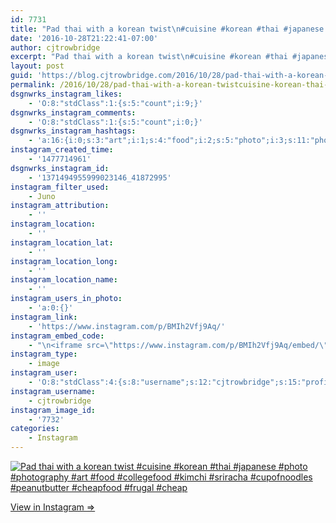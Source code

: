 ```yaml
---
id: 7731
title: "Pad thai with a korean twist\n#cuisine #korean #thai #japanese #photo #photography #art #food #collegefood #kimchi #sriracha #cupofnoodles #peanutbutter #cheapfood #frugal #cheap"
date: '2016-10-28T21:22:41-07:00'
author: cjtrowbridge
excerpt: "Pad thai with a korean twist\n#cuisine #korean #thai #japanese #photo #photography #art #food #collegefood #kimchi #sriracha #cupofnoodles #peanutbutter #cheapfood #frugal #cheap"
layout: post
guid: 'https://blog.cjtrowbridge.com/2016/10/28/pad-thai-with-a-korean-twistcuisine-korean-thai-japanese-photo-photography-art-food-collegefood-kimchi-sriracha-cupofnoodles-peanutbutter-cheapfood-frugal-cheap/'
permalink: /2016/10/28/pad-thai-with-a-korean-twistcuisine-korean-thai-japanese-photo-photography-art-food-collegefood-kimchi-sriracha-cupofnoodles-peanutbutter-cheapfood-frugal-cheap/
dsgnwrks_instagram_likes:
    - 'O:8:"stdClass":1:{s:5:"count";i:9;}'
dsgnwrks_instagram_comments:
    - 'O:8:"stdClass":1:{s:5:"count";i:0;}'
dsgnwrks_instagram_hashtags:
    - 'a:16:{i:0;s:3:"art";i:1;s:4:"food";i:2;s:5:"photo";i:3;s:11:"photography";i:4;s:5:"cheap";i:5;s:8:"japanese";i:6;s:9:"cheapfood";i:7;s:11:"collegefood";i:8;s:4:"thai";i:9;s:6:"kimchi";i:10;s:6:"frugal";i:11;s:7:"cuisine";i:12;s:12:"peanutbutter";i:13;s:12:"cupofnoodles";i:14;s:6:"korean";i:15;s:8:"sriracha";}'
instagram_created_time:
    - '1477714961'
dsgnwrks_instagram_id:
    - '1371494955999023146_41872995'
instagram_filter_used:
    - Juno
instagram_attribution:
    - ''
instagram_location:
    - ''
instagram_location_lat:
    - ''
instagram_location_long:
    - ''
instagram_location_name:
    - ''
instagram_users_in_photo:
    - 'a:0:{}'
instagram_link:
    - 'https://www.instagram.com/p/BMIh2Vfj9Aq/'
instagram_embed_code:
    - "\n<iframe src=\"https://www.instagram.com/p/BMIh2Vfj9Aq/embed/\" width=\"612\" height=\"710\" frameborder=\"0\" scrolling=\"no\" allowtransparency=\"true\" class=\"insta-image-embed\"></iframe>\n"
instagram_type:
    - image
instagram_user:
    - 'O:8:"stdClass":4:{s:8:"username";s:12:"cjtrowbridge";s:15:"profile_picture";s:96:"https://scontent.cdninstagram.com/t51.2885-19/s150x150/13724650_1188772791164794_142557231_a.jpg";s:2:"id";s:8:"41872995";s:9:"full_name";s:13:"CJ Trowbridge";}'
instagram_username:
    - cjtrowbridge
instagram_image_id:
    - '7732'
categories:
    - Instagram
---
```


[![Pad thai with a korean twist
#cuisine #korean #thai #japanese #photo #photography #art #food #collegefood #kimchi #sriracha #cupofnoodles #peanutbutter #cheapfood #frugal #cheap](https://blog.cjtrowbridge.com/wp-content/uploads/2016/10/1477714961-1-1.jpg)](https://www.instagram.com/p/BMIh2Vfj9Aq/)

[View in Instagram ⇒](https://www.instagram.com/p/BMIh2Vfj9Aq/)